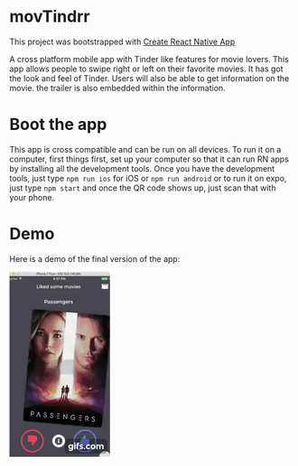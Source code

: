 # movTindrr
This project was bootstrapped with [Create React Native App](https://facebook.github.io/react-native/blog/2017/03/13/introducing-create-react-native-app.html)

A cross platform mobile app with Tinder like features for movie lovers. This app allows people to swipe right or left on their favorite movies. It has got the look and feel of Tinder. Users will also be able to get information on the movie. the trailer is also embedded within the information. 

# Boot the app
This app is cross compatible and can be run on all devices. To run it on a computer, first things first, set up your computer so that it can run RN apps by installing all the development tools. Once you have the development tools, just type `npm run ios` for iOS or `npm run android` or to run it on expo, just type `npm start` and once the QR code shows up, just scan that with your phone.

# Demo
Here is a demo of the final version of the app:

![Demo](https://github.com/SaadBenn/MovTindrr/blob/master/movTindrr.gif)
